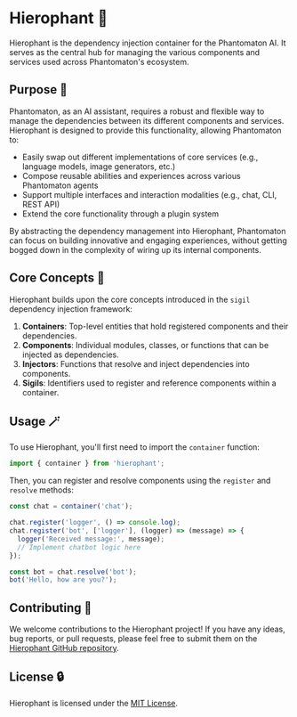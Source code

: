 # Hierophant 🕍

Hierophant is the dependency injection container for the Phantomaton AI. It serves as the central hub for managing the various components and services used across Phantomaton's ecosystem.

## Purpose 🧠

Phantomaton, as an AI assistant, requires a robust and flexible way to manage the dependencies between its different components and services. Hierophant is designed to provide this functionality, allowing Phantomaton to:

- Easily swap out different implementations of core services (e.g., language models, image generators, etc.)
- Compose reusable abilities and experiences across various Phantomaton agents
- Support multiple interfaces and interaction modalities (e.g., chat, CLI, REST API)
- Extend the core functionality through a plugin system

By abstracting the dependency management into Hierophant, Phantomaton can focus on building innovative and engaging experiences, without getting bogged down in the complexity of wiring up its internal components.

## Core Concepts 🔮

Hierophant builds upon the core concepts introduced in the `sigil` dependency injection framework:

1. **Containers**: Top-level entities that hold registered components and their dependencies.
2. **Components**: Individual modules, classes, or functions that can be injected as dependencies.
3. **Injectors**: Functions that resolve and inject dependencies into components.
4. **Sigils**: Identifiers used to register and reference components within a container.

## Usage 🪄

To use Hierophant, you'll first need to import the `container` function:

```javascript
import { container } from 'hierophant';
```

Then, you can register and resolve components using the `register` and `resolve` methods:

```javascript
const chat = container('chat');

chat.register('logger', () => console.log);
chat.register('bot', ['logger'], (logger) => (message) => {
  logger('Received message:', message);
  // Implement chatbot logic here
});

const bot = chat.resolve('bot');
bot('Hello, how are you?');
```

## Contributing 🦄

We welcome contributions to the Hierophant project! If you have any ideas, bug reports, or pull requests, please feel free to submit them on the [Hierophant GitHub repository](https://github.com/phantomaton-ai/hierophant).

## License 🔒

Hierophant is licensed under the [MIT License](LICENSE).